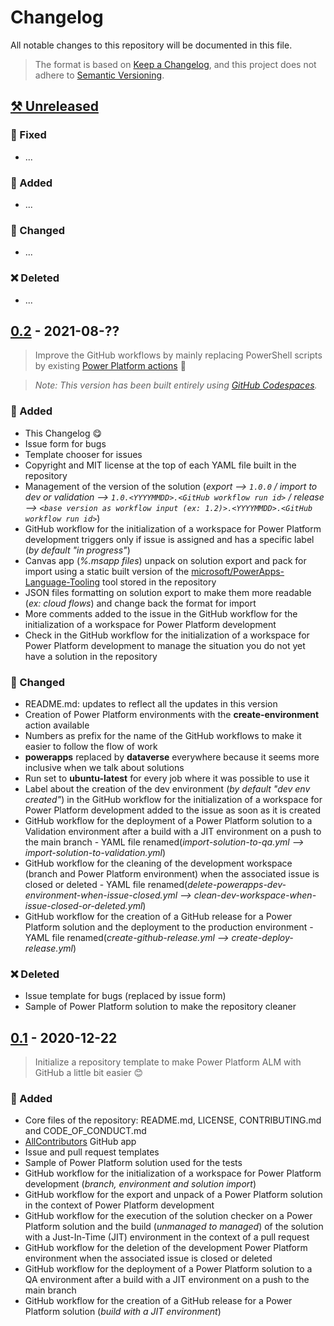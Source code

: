 # Changelog

All notable changes to this repository will be documented in this file.

> The format is based on [Keep a Changelog](https://keepachangelog.com/en/), and this project does not adhere to [Semantic Versioning](https://semver.org/spec/v2.0.0.html).

## [⚒ Unreleased]

### 🔨 Fixed

- ...

### 🚀 Added

- ...

### 🤖 Changed

- ...

### ❌ Deleted

- ...

## [0.2] - 2021-08-??

> Improve the GitHub workflows by mainly replacing PowerShell scripts by existing [Power Platform actions](https://github.com/microsoft/powerplatform-actions) 🤩

> *Note: This version has been built entirely using [GitHub Codespaces](https://github.com/features/codespaces).*

### 🚀 Added

- This Changelog 😋
- Issue form for bugs
- Template chooser for issues
- Copyright and MIT license at the top of each YAML file built in the repository
- Management of the version of the solution (*export --> `1.0.0` / import to dev or validation --> `1.0.<YYYYMMDD>.<GitHub workflow run id>` / release --> `<base version as workflow input (ex: 1.2)>.<YYYYMMDD>.<GitHub workflow run id>`*)
- GitHub workflow for the initialization of a workspace for Power Platform development triggers only if issue is assigned and has a specific label (*by default "in progress"*)
- Canvas app (*%.msapp files*) unpack on solution export and pack for import using a static built version of the [microsoft/PowerApps-Language-Tooling](https://github.com/microsoft/PowerApps-Language-Tooling) tool stored in the repository
- JSON files formatting on solution export to make them more readable (*ex: cloud flows*) and change back the format for import
- More comments added to the issue in the GitHub workflow for the initialization of a workspace for Power Platform development
- Check in the GitHub workflow for the initialization of a workspace for Power Platform development to manage the situation you do not yet have a solution in the repository

### 🤖 Changed

- README.md: updates to reflect all the updates in this version
- Creation of Power Platform environments with the **create-environment** action available
- Numbers as prefix for the name of the GitHub workflows to make it easier to follow the flow of work
- **powerapps** replaced by **dataverse** everywhere because it seems more inclusive when we talk about solutions
- Run set to **ubuntu-latest** for every job where it was possible to use it
- Label about the creation of the dev environment (*by default "dev env created"*) in the GitHub workflow for the initialization of a workspace for Power Platform development added to the issue as soon as it is created
- GitHub workflow for the deployment of a Power Platform solution to a Validation environment after a build with a JIT environment on a push to the main branch - YAML file renamed(*import-solution-to-qa.yml --> import-solution-to-validation.yml*)
- GitHub workflow for the cleaning of the development workspace (branch and Power Platform environment) when the associated issue is closed or deleted - YAML file renamed(*delete-powerapps-dev-environment-when-issue-closed.yml --> clean-dev-workspace-when-issue-closed-or-deleted.yml*)
- GitHub workflow for the creation of a GitHub release for a Power Platform solution and the deployment to the production environment - YAML file renamed(*create-github-release.yml --> create-deploy-release.yml*)

### ❌ Deleted

- Issue template for bugs (replaced by issue form)
- Sample of Power Platform solution to make the repository cleaner

## [0.1] - 2020-12-22

> Initialize a repository template to make Power Platform ALM with GitHub a little bit easier 😊

### 🚀 Added

- Core files of the repository: README.md, LICENSE, CONTRIBUTING.md and CODE_OF_CONDUCT.md
- [AllContributors](https://allcontributors.org/) GitHub app
- Issue and pull request templates
- Sample of Power Platform solution used for the tests
- GitHub workflow for the initialization of a workspace for Power Platform development (*branch, environment and solution import*)
- GitHub workflow for the export and unpack of a Power Platform solution in the context of Power Platform development
- GitHub workflow for the execution of the solution checker on a Power Platform solution and the build (*unmanaged to managed*) of the solution with a Just-In-Time (JIT) environment in the context of a pull request
- GitHub workflow for the deletion of the development Power Platform environment when the associated issue is closed or deleted
- GitHub workflow for the deployment of a Power Platform solution to a QA environment after a build with a JIT environment on a push to the main branch
- GitHub workflow for the creation of a GitHub release for a Power Platform solution (*build with a JIT environment*)

[⚒ Unreleased]: https://github.com/rpothin/PowerPlatform-ALM-With-GitHub-Template/compare/v0.2...HEAD
[0.2]: https://github.com/rpothin/PowerPlatform-ALM-With-GitHub-Template/compare/v0.1...HEAD
[0.1]: https://github.com/rpothin/PowerPlatform-ALM-With-GitHub-Template/releases/tag/v0.1